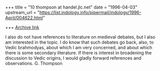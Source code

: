 +++
title = "10 thompson at handel.jlc.net"
date = "1996-04-03"
upstream_url = "https://list.indology.info/pipermail/indology/1996-April/004622.html"

+++
[Archive link](https://list.indology.info/pipermail/indology/1996-April/004622.html)

I also do not have references to literature on medieval debates, but I also
am interested in the topic.  I do know that such debates go back, also, to
Vedic brahmodyas, about which I am very concerned, and about which there is
some secondary literature.  If there is interest in broadening the
discussion to Vedic origins, I would gladly forward references and
observations.
G. Thompson






